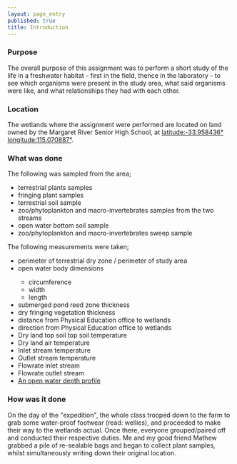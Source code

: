 ```yaml
---
layout: page_entry
published: true
title: Introduction
---
```


### Purpose
The overall purpose of this assignment was to perform a short study of the life in a freshwater habitat - first in the field, thence in the laboratory - to see which organisms were present in the study area, what said organisms were like, and what relationships they had with each other.

### Location
The wetlands where the assignment were performed are located on land owned by the Margaret River Senior High School, at
[latitude:-33.958436&deg; longitude:115.070887&deg;](http://www.nearmap.com/?q=@-33.958432,115.070962&ll=-33.958432,115.070962&z=18&t=h&nmd=201009230).

### What was done
<dl>
    <dt>The following was sampled from the area;</dt>
    <ul class="less_on_bottom">
        <li>terrestrial plants samples</li>
        <li>fringing plant samples</li>
        <li>terrestrial soil sample</li>
        <li>zoo/phytoplankton and macro-invertebrates samples from the two streams</li>
        <li>open water bottom soil sample</li>
        <li>zoo/phytoplankton and macro-invertebrates sweep sample</li>
    </ul>
</dl>

<dl>
    <dt>The following measurements were taken;</dt>
    <ul>
        <li>perimeter of terrestrial dry zone / perimeter of study area</li>
        <li>open water body dimensions</li>
        <ul class="less_on_bottom">
            <li>circumference</li>
            <li>width</li>
            <li>length</li>
        </ul>
        <li>submerged pond reed zone thickness</li>
        <li>dry fringing vegetation thickness</li>
        <li>distance from Physical Education office to wetlands</li> <!-- 372.10456273584219 meters -->
        <li>direction from Physical Education office to wetlands</li>
        <li>Dry land top soil top soil temperature</li>
        <li>Dry land air temperature</li>
        <li>Inlet stream temperature</li>
        <li>Outlet stream temperature</li>
        <li>Flowrate inlet stream</li>
        <li>Flowrate outlet stream</li>
        <li><a href="/bio/in-general">An open water depth profile</a></li>
    </ul>
</dl>


### How was it done
On the day of the "expedition", the whole class trooped down to the farm to grab some water-proof footwear (read: wellies), and proceeded to make their way to the wetlands actual. Once there, everyone grouped/paired off and conducted their respective duties. Me and my good friend Mathew grabbed a pile of re-sealable bags and began to collect plant samples, whilst simultaneously writing down their original location.
